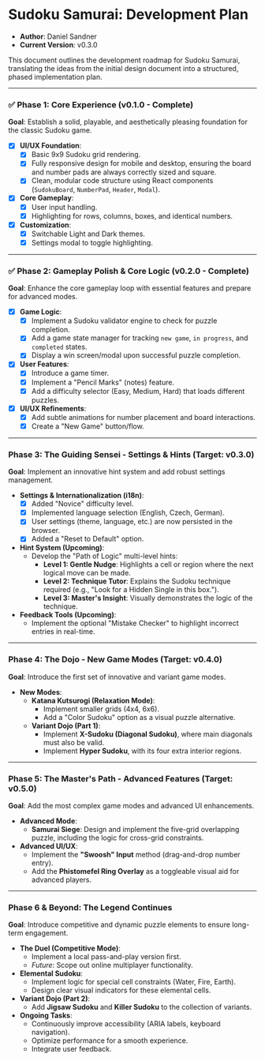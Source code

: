 # Sudoku Samurai: Development Plan

-   **Author**: Daniel Sandner
-   **Current Version**: v0.3.0

This document outlines the development roadmap for Sudoku Samurai, translating the ideas from the initial design document into a structured, phased implementation plan.

---

### ✅ Phase 1: Core Experience (v0.1.0 - Complete)

**Goal**: Establish a solid, playable, and aesthetically pleasing foundation for the classic Sudoku game.

-   [x] **UI/UX Foundation**:
    -   [x] Basic 9x9 Sudoku grid rendering.
    -   [x] Fully responsive design for mobile and desktop, ensuring the board and number pads are always correctly sized and square.
    -   [x] Clean, modular code structure using React components (`SudokuBoard`, `NumberPad`, `Header`, `Modal`).
-   [x] **Core Gameplay**:
    -   [x] User input handling.
    -   [x] Highlighting for rows, columns, boxes, and identical numbers.
-   [x] **Customization**:
    -   [x] Switchable Light and Dark themes.
    -   [x] Settings modal to toggle highlighting.

---

### ✅ Phase 2: Gameplay Polish & Core Logic (v0.2.0 - Complete)

**Goal**: Enhance the core gameplay loop with essential features and prepare for advanced modes.

-   [x] **Game Logic**:
    -   [x] Implement a Sudoku validator engine to check for puzzle completion.
    -   [x] Add a game state manager for tracking `new game`, `in progress`, and `completed` states.
    -   [x] Display a win screen/modal upon successful puzzle completion.
-   [x] **User Features**:
    -   [x] Introduce a game timer.
    -   [x] Implement a "Pencil Marks" (notes) feature.
    -   [x] Add a difficulty selector (Easy, Medium, Hard) that loads different puzzles.
-   [x] **UI/UX Refinements**:
    -   [x] Add subtle animations for number placement and board interactions.
    -   [x] Create a "New Game" button/flow.

---

### Phase 3: The Guiding Sensei - Settings & Hints (Target: v0.3.0)

**Goal**: Implement an innovative hint system and add robust settings management.

-   **Settings & Internationalization (i18n)**:
    -   [x] Added "Novice" difficulty level.
    -   [x] Implemented language selection (English, Czech, German).
    -   [x] User settings (theme, language, etc.) are now persisted in the browser.
    -   [x] Added a "Reset to Default" option.
-   **Hint System (Upcoming)**:
    -   Develop the "Path of Logic" multi-level hints:
        -   **Level 1: Gentle Nudge**: Highlights a cell or region where the next logical move can be made.
        -   **Level 2: Technique Tutor**: Explains the Sudoku technique required (e.g., "Look for a Hidden Single in this box.").
        -   **Level 3: Master's Insight**: Visually demonstrates the logic of the technique.
-   **Feedback Tools (Upcoming)**:
    -   Implement the optional "Mistake Checker" to highlight incorrect entries in real-time.

---

### Phase 4: The Dojo - New Game Modes (Target: v0.4.0)

**Goal**: Introduce the first set of innovative and variant game modes.

-   **New Modes**:
    -   **Katana Kutsurogi (Relaxation Mode)**:
        -   Implement smaller grids (4x4, 6x6).
        -   Add a "Color Sudoku" option as a visual puzzle alternative.
    -   **Variant Dojo (Part 1)**:
        -   Implement **X-Sudoku (Diagonal Sudoku)**, where main diagonals must also be valid.
        -   Implement **Hyper Sudoku**, with its four extra interior regions.

---

### Phase 5: The Master's Path - Advanced Features (Target: v0.5.0)

**Goal**: Add the most complex game modes and advanced UI enhancements.

-   **Advanced Mode**:
    -   **Samurai Siege**: Design and implement the five-grid overlapping puzzle, including the logic for cross-grid constraints.
-   **Advanced UI/UX**:
    -   Implement the **"Swoosh" Input** method (drag-and-drop number entry).
    -   Add the **Phistomefel Ring Overlay** as a toggleable visual aid for advanced players.

---

### Phase 6 & Beyond: The Legend Continues

**Goal**: Introduce competitive and dynamic puzzle elements to ensure long-term engagement.

-   **The Duel (Competitive Mode)**:
    -   Implement a local pass-and-play version first.
    -   *Future*: Scope out online multiplayer functionality.
-   **Elemental Sudoku**:
    -   Implement logic for special cell constraints (Water, Fire, Earth).
    -   Design clear visual indicators for these elemental cells.
-   **Variant Dojo (Part 2)**:
    -   Add **Jigsaw Sudoku** and **Killer Sudoku** to the collection of variants.
-   **Ongoing Tasks**:
    -   Continuously improve accessibility (ARIA labels, keyboard navigation).
    -   Optimize performance for a smooth experience.
    -   Integrate user feedback.
